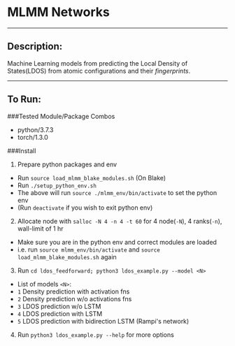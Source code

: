 # MLMM Networks

------------------------------------------------
Description:
------------------------------------------------

Machine Learning models from predicting the Local Density 
of States(LDOS) from atomic configurations and their *fingerprints*. 

------------------------------------------------
To Run:
------------------------------------------------

###Tested Module/Package Combos
- python/3.7.3
- torch/1.3.0

###Install

1. Prepare python packages and env
  + Run `source load_mlmm_blake_modules.sh` (On Blake)
  + Run `./setup_python_env.sh`
  + The above will run `source ./mlmm_env/bin/activate` to set the python env
  + (Run `deactivate` if you wish to exit python env)

2. Allocate node with `salloc -N 4 -n 4 -t 60` for 4 node(`-N`), 4 ranks(`-n`), wall-limit of 1 hr
  + Make sure you are in the python env and correct modules are loaded
  + i.e. run `source mlmm_env/bin/activate` and `source load_mlmm_blake_modules.sh` again

3. Run `cd ldos_feedforward; python3 ldos_example.py --model <N>`
  + List of models `<N>`:
  + `1` Density prediction with activation fns
  + `2` Density prediction w/o activations fns
  + `3` LDOS prediction w/o LSTM
  + `4` LDOS prediction with LSTM
  + `5` LDOS prediction with bidirection LSTM (Rampi's network)

4. Run `python3 ldos_example.py --help` for more options

<!--
2. Prepare generated data
  + Move to ${minigan_dir}/data/2d or /3d 
  + Run `python generate_random_images.py`
  + Optional: Change dims of images in generate_random_images.py script

3. Run `python mlmm_dnn_driver.py -f <input_file>` 
-->


